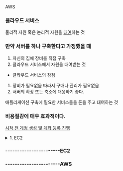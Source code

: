 <summary> AWS </summary>
<div markdown="1">  

### 클라우드 서비스
물리적 자원 혹은 논리적 자원을 <u> 대여</u>하는 것

### 만약 서버를 하나 구축한다고 가정했을 때 
1. 자신의 집에 장비를 직접 구축
2. 클라우드 서비스에서 자원을 대여받는 것  
- 클라우드 서비스의 장점
1. 장비가 필요없음 따라서 구매나 관리가 필요없음
2. 서버의 확장 또는 축소에 대응하기 좋다.

애플리케이션 구축에 필요한 서비스들을 돈을 주고 대여하는 것 
### 비용절감에 매우 효과적이다.

<u>시작 전 계정 생성 및 계좌 등록 진행</u>

<details>
<summary> 1. EC2 </summary>
<div markdown="1">

Elastic Compute Cloud의 약자이며
<u>물리적인 자원</u>을 대여해주는 것
### 특징 
- 원하는 만큼 CPU ,디스크 등 자원을 선택하여 대여할 수 있음
- 여러가지 OS 선택이 가능하다.

### EC2 요금

- 온디맨드 : 쓰는만큼 돈을 내는 것
운영체제와 지역에 따라 금액이 달라지니 확인 필
- 인터넷에서 Amazon EC2로 데이터 전송 시 무료
- Amazon EC2에서 인터넷으로 데이터 전송 시 1GB/월 무료 이후 참고
- 저장공간 , 고정IP등 추가적인 요금 확인

### EC2의 자원 생성

##### <u>인스턴스 1개가 컴퓨터 1개라고 생각</u>
##### 프리 티어 사용가능으로 셋팅

1. AWS 웹 브라우저 접속 후 <u>아시아 태평양(서울)로 지역설정</u> 
2. 서비스에서 EC2를 찾은 후 인스턴스 탭에서 인스턴스 시작 클릭
- Quick start -> Amazon Linux(OS)로 선택
- 키 페어 설정 저장 된 파일을 잘 보관해야 함
- 나머지 기본 값으로 진행 

### EC2의 어플 배포

Node.js 어플

1. 생성한 인스턴스 우측 하단에  <u> Iv4 퍼블릭 IP주소</u>를 복사
2. 터미널 실행
- 다운로드 받은 keypair가 있는 폴더로 이동
```
chmod 400 testKey.pem
```
- 위 명령어로 400권한으로 조정
#####  원격 제어
```
ssh -i testKey.pem ec2-user@13.124.89.173
```
- ssh -i 키페어파일 ec2-user@IV4 퍼블릭 IP
- 이후 등록 확인 메시지 yes 입력

3. NVM(Node Version Manager).sh 설치

[Github_link]('https://github.com/nvm-sh/nvm/blob/master/README.md')
```
curl -o- https://raw.githubusercontent.com/nvm-sh/nvm/v0.39.1/install.sh | bash
```
- ssh 터미널 창에서 아래 명령어로 설치

```
export NVM_DIR="$([ -z "${XDG_CONFIG_HOME-}" ] && printf %s "${HOME}/.nvm" || printf %s "${XDG_CONFIG_HOME}/nvm")"
[ -s "$NVM_DIR/nvm.sh" ] && \. "$NVM_DIR/nvm.sh" # This loads nvm
```
- 환경변수 설정

```
nvm install --lts
```
- --lts (안정적인 버전 사용)을 사용하여 노드 다운로드

```
nvm use --lts
```
- 위 명령어로 --lts 버전으로 스위칭

4. App 폴더 생성
```
mkdir App
cd App
```

5. Express 패키지 설치

```
npm i -S express
```

6. Node.js 앱 생성
 
```
vi index.js
```
- vi 편집기를 이용하여 다음 코드 작성

```Javascript
const express = require('express')
const app = express()

app.get('', async (req, res) => {
    res.send("Hello World\n")
})

app.listen(3000, () =>{
    console.log("App is listening 3000 port")
})
```
- esc -> :wq로 저장 후 닫기

```
node index.js 
```
- index.js 파일 실행 후 확인

7. 동일 인스턴스 내 Get 요청 보내기

- 위 2번 과정 중 ssh명령어를 이용하여 추가로 동일한 인스턴스 접근 (터미널 2개)

```
curl http://localhost:3000
```
- 위 명령어로 인스턴스 내 로컬호스트 get요청 후 Hello World 결과 확인

8. 외부에서 Get 요청

-  AWS 인스터스 화면에서 
    - 인스턴스 설명 -> 자신의 보안그룹 선택
- 인바운드 규칙 편집
    - 규칙 추가
    - 3000포트 추가
    - 0.0.0.0/0
    - 설명 : node.js 
    - 규칙 저장
### 전세계에 3000포트 개방

- 자신의 퍼블릭 IP 13.124.89.173:3000으로 확인

### EC2 자원 삭제

1. keypair.pem파일 삭제
2. 아마존 콘솔 -> 인스턴스 종료
3. 추가적으로 만든 보안그룹이 있다면 삭제
- 인스턴스가 종료된 이후에 삭제가 가능
4. EC2 대시보드  -> 삭제 확인
- 바로 삭제되지 않고 어느정도 시간이 소요된 후 삭제가 될 수있다.

</div>
</details>

### -----------------------EC2 

</div>
</details> 

### -----------------------AWS 